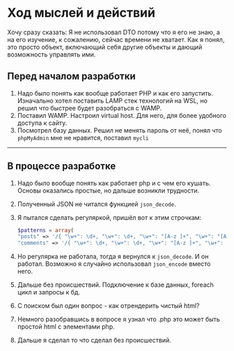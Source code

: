 # Ход мыслей и действий

Хочу сразу сказать: Я не использовал DTO потому что я его не знаю, а на его изучение, к сожалению, сейчас времени не хватает. Как я понял, это просто объект, включающий себя другие объекты и дающий возможность управлять ими.

## Перед началом разработки

1. Надо было понять как вообще работает PHP и как его запустить. Изначально хотел поставить LAMP стек технологий на WSL, но решил что быстрее будет разобраться с WAMP.
2. Поставил WAMP. Настроил virtual host. Для него, для более удобного доступа к сайту.
3. Посмотрел базу данных. Решил не менять пароль от неё, понял что ```phpMyAdmin``` мне не нравится, поставил ```mycli```

---

## В процессе разработке

1. Надо было вообще понять как работает php и с чем его кушать. Основы оказались простые, но дальше возникли трудности.
2. Полученный JSON не читался функцией ```json_decode```.
3. Я пытался сделать регуляркой, пришёл вот к этим строчкам:

    ```php
    $patterns = array(
    "posts" => '/{ "\w+": \d+, "\w+": \d+, "\w+": "[A-z ]+", "\w+": "[A-z ]+" }/',
    "comments" => '/{ "\w+": \d+, "\w+": \d+, "\w+": "[A-z ]+", "\w+": "[a-zA-Z0-9_.+-]+@[a-zA-Z0-9-]+\.[a-zA-Z0-9-.]+", "\w+": "[A-z ]+" }/');
    ```

4. Но регулярка не работала, тогда я вернулся к ```json_decode```. И он работал. Возможно я случайно использовал ```json_encode``` вместо него.
5. Дальше без происшествий. Подключение к базе данных, foreach цикл и запросы к бд.
6. С поиском был один вопрос - как отрендерить чистый html?
7. Немного разобравшись в вопросе я узнал что .php это может быть простой html с элементами php.
8. Дальше я сделал то что сделал без происшествий.
